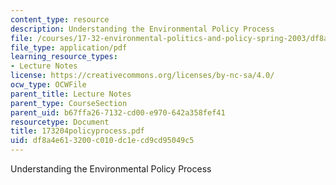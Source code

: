 ```yaml
---
content_type: resource
description: Understanding the Environmental Policy Process
file: /courses/17-32-environmental-politics-and-policy-spring-2003/df8a4e613200c010dc1ecd9cd95049c5_173204policyprocess.pdf
file_type: application/pdf
learning_resource_types:
- Lecture Notes
license: https://creativecommons.org/licenses/by-nc-sa/4.0/
ocw_type: OCWFile
parent_title: Lecture Notes
parent_type: CourseSection
parent_uid: b67ffa26-7132-cd00-e970-642a358fef41
resourcetype: Document
title: 173204policyprocess.pdf
uid: df8a4e61-3200-c010-dc1e-cd9cd95049c5
---
```

Understanding the Environmental Policy Process